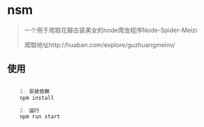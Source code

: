 # nsm
> 一个用于爬取花瓣古装美女的node爬虫程序Node-Spider-Meizi
>
> 爬取地址http://huaban.com/explore/guzhuangmeinv/

## 使用

```javascript

    1. 安装依赖
    npm install

    2. 运行
    npm run start

```